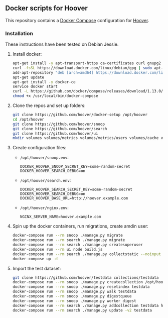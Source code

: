 ## Docker scripts for Hoover
This repository contains a [Docker Compose](https://docs.docker.com/compose/)
configuration for [Hoover](https://hoover.github.io).

### Installation
These instructions have been tested on Debian Jessie.

1. Install docker:

    ```bash
    apt-get install -y apt-transport-https ca-certificates curl gnupg2 software-properties-common
    curl -fsSL https://download.docker.com/linux/debian/gpg | sudo apt-key add -
    add-apt-repository "deb [arch=amd64] https://download.docker.com/linux/ubuntu $(lsb_release -cs) stable"
    apt-get update
    apt-get install -y docker-ce
    service docker start
    curl -L https://github.com/docker/compose/releases/download/1.13.0/docker-compose-`uname -s`-`uname -m` > /usr/local/bin/docker-compose
    chmod +x /usr/local/bin/docker-compose
    ```

2. Clone the repos and set up folders:

    ```bash
    git clone https://github.com/hoover/docker-setup /opt/hoover
    cd /opt/hoover
    git clone https://github.com/hoover/snoop
    git clone https://github.com/hoover/search
    git clone https://github.com/hoover/ui
    mkdir volumes volumes/metrics volumes/metrics/users volumes/cache volumes/cache/archive volumes/cache/msg volumes/cache/pst collections
    ```

3. Create configuration files:

    * `/opt/hoover/snoop.env`:

        ```env
        DOCKER_HOOVER_SNOOP_SECRET_KEY=some-random-secret
        DOCKER_HOOVER_SEARCH_DEBUG=on
        ```

    * `/opt/hoover/search.env`:

        ```env
        DOCKER_HOOVER_SEARCH_SECRET_KEY=some-random-secret
        DOCKER_HOOVER_SEARCH_DEBUG=on
        DOCKER_HOOVER_BASE_URL=http://hoover.example.com
        ```

    * `/opt/hoover/nginx.env`:

        ```env
        NGINX_SERVER_NAME=hoover.example.com
        ```

4. Spin up the docker containers, run migrations, create amdin user:

    ```bash
    docker-compose run --rm snoop ./manage.py migrate
    docker-compose run --rm search ./manage.py migrate
    docker-compose run --rm search ./manage.py createsuperuser
    docker-compose run --rm ui node build.js
    docker-compose run --rm search ./manage.py collectstatic --noinput
    docker-compose up -d
    ```

5. Import the test dataset:

    ```bash
    git clone https://github.com/hoover/testdata collections/testdata
    docker-compose run --rm snoop ./manage.py createcollection /opt/hoover/collections/testdata/data testdata testdata testdata testdata
    docker-compose run --rm snoop ./manage.py resetindex testdata
    docker-compose run --rm snoop ./manage.py walk testdata
    docker-compose run --rm snoop ./manage.py digestqueue
    docker-compose run --rm snoop ./manage.py worker digest
    docker-compose run --rm search ./manage.py addcollection testdata http://snoop/testdata/json
    docker-compose run --rm search ./manage.py update -v2 testdata
    ```
